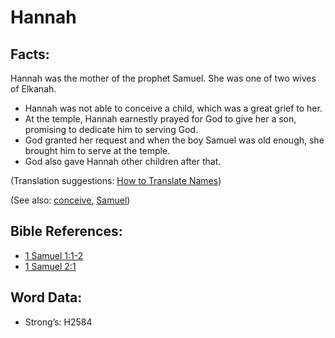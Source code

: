 # Hannah

## Facts:

Hannah was the mother of the prophet Samuel. She was one of two wives of Elkanah.

* Hannah was not able to conceive a child, which was a great grief to her.
* At the temple, Hannah earnestly prayed for God to give her a son, promising to dedicate him to serving God.
* God granted her request and when the boy Samuel was old enough, she brought him to serve at the temple.
* God also gave Hannah other children after that.

(Translation suggestions: [How to Translate Names](rc://en/ta/man/translate/translate-names))

(See also: [conceive](../other/conceive.md), [Samuel](../names/samuel.md))

## Bible References:

* [1 Samuel 1:1-2](rc://en/tn/help/1sa/01/01)
* [1 Samuel 2:1](rc://en/tn/help/1sa/02/1)

## Word Data:

* Strong’s: H2584
